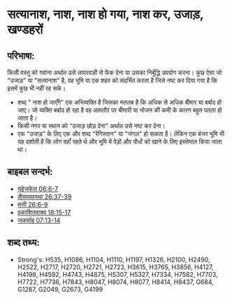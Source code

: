 # सत्यानाश, नाश, नाश हो गया, नाश कर, उजाड़, खण्डहरों #

## परिभाषा: ##

किसी वस्तु को गवांना अर्थात उसे लापरवाही से फेंक देना या उसका निर्बुद्धि उपयोग करना। कुछ ऐसा जो "उजाड़" या "सत्यानाश" है, वह भूमि या एक शहर को संदर्भित करता है जिसे नष्ट कर दिया गया है कि इसमें कुछ भी नहीं रह सके। 

* शब्द " नाश हो जाएँगे" एक अभिव्यक्ति है जिसका मतलब है कि अधिक से अधिक बीमार या बर्बाद हो जाए। जो व्यक्ति बर्बाद हो रहा है वह आमतौर पर बीमारी या भोजन की कमी के कारण बहुत पतला हो जाता है।
* किसी नगर या स्थान को “उजाड़ छोड़ देना” अर्थात उसे नष्ट कर देना।
* एक "उजाड़" के लिए एक और शब्द "रेगिस्तान" या "जंगल" हो सकता है। लेकिन एक बंजर भूमि भी यह दर्शाती है कि लोग वहाँ रहते थे और भूमि में पेड़ों और पौधों को खाने के लिए इस्तेमाल किया जाता था।

## बाइबल सन्दर्भ: ##

* [यहेजकेल 06:6-7](rc://en/tn/help/ezk/06/06)
* [लैव्यव्यवस्था 26:37-39](rc://en/tn/help/lev/26/37)
* [मत्ती 26:6-9](rc://en/tn/help/mat/26/06)
* [प्रकाशितवाक्य 18:15-17](rc://en/tn/help/rev/18/15)
* [जकर्याह 07:13-14](rc://en/tn/help/zec/07/13)

## शब्द तथ्य: ##

* Strong's: H535, H1086, H1104, H1110, H1197, H1326, H2100, H2490, H2522, H2717, H2720, H2721, H2723, H3615, H3765, H3856, H4127, H4198, H4592, H4743, H4875, H5307, H5327, H7334, H7582, H7703, H7722, H7736, H7843, H8047, H8074, H8077, H8414, H8437, G684, G1287, G2049, G2673, G4199
